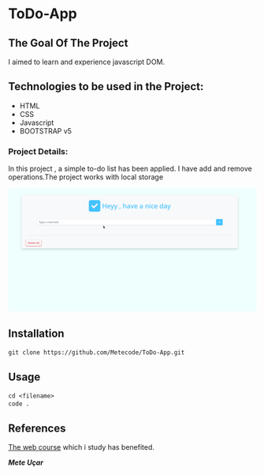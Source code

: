 # ToDo-App

## The Goal Of The Project
I aimed to learn and experience javascript DOM.

## Technologies to be used in the Project:
<ul>
<li>HTML</li>
<li>CSS</li>
<li>Javascript</li>
<li>BOOTSTRAP v5</li>
</ul>

### Project Details:
In this project , a simple to-do list has been applied. I have add and remove operations.The project works with local storage

![example](/css/img/Peek%202022-03-09%2000-35.gif)

## Installation

```
git clone https://github.com/Metecode/ToDo-App.git
```
## Usage

```
cd <filename>
code .
```
## References

[The web course](https://www.udemy.com/course/komple-web-developer-kursu/) which i study has benefited.


***Mete Uçar***


